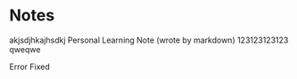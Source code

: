 # Notes
akjsdjhkajhsdkj
Personal Learning Note (wrote by markdown)
123123123123
qweqwe

Error Fixed

